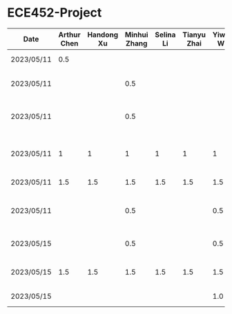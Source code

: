 # ECE452-Project
| Date | Arthur Chen | Handong Xu | Minhui Zhang | Selina Li | Tianyu Zhai | Yiwen Wu | Task
|------------|-------|------------|--------------|-----------|-------------|----------|------
| 2023/05/11 |  0.5  |            |              |           |             |          | Setup Github repo
| 2023/05/11 |       |            |    0.5       |           |             |          | Setup notions teamspace
| 2023/05/11 |       |            |    0.5       |           |             |          | Summarize project and proposal requirements
| 2023/05/11 | 1     |   1        |    1         |    1      |    1        |   1      | Think & document 3 feasible ideas
| 2023/05/11 | 1.5   |   1.5      |    1.5       |    1.5    |    1.5      |   1.5    | Discuss & Select Idea
| 2023/05/11 |       |            |    0.5       |           |             |   0.5    | Create TimeLog.md and README.md
| 2023/05/15 |       |            |    0.5       |           |             |   0.5    | Divide task on proposal and design
| 2023/05/15 | 1.5   |   1.5      |    1.5       |    1.5    |    1.5      |   1.5    | Meeting on proposal and design
| 2023/05/15 |       |            |              |           |             |   1.0    | Initial design on UI
